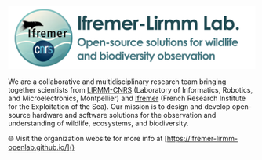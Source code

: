 ![](./assets/logo_base_horizontal_bluetxt.png)

We are a collaborative and multidisciplinary research team bringing together scientists from [LIRMM-CNRS](https://www.lirmm.fr/lirmm-en/) (Laboratory of Informatics, Robotics, and Microelectronics, Montpellier) and [Ifremer](https://www.ifremer.fr/fr) (French Research Institute for the Exploitation of the Sea). Our mission is to design and develop open-source hardware and software solutions for the observation and understanding of wildlife, ecosystems, and biodiversity.

🌐 Visit the organization website for more info at [https://ifremer-lirmm-openlab.github.io/]()
